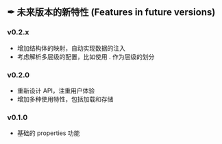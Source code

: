 ## ✒ 未来版本的新特性 (Features in future versions)

### v0.2.x

* 增加结构体的映射，自动实现数据的注入
* 考虑解析多层级的配置，比如使用 . 作为层级的划分

### v0.2.0

* 重新设计 API，注重用户体验
* 增加多种使用特性，包括加载和存储

### v0.1.0

* 基础的 properties 功能